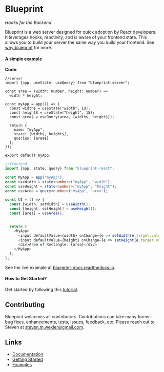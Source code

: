 # Blueprint
*Hooks for the Backend*

Blueprint is a web server designed for quick adoption by React developers. It leverages hooks, reactivity, and is aware of your frontend state. This allows you to build your server the same way you build your frontend. See [why blueprint](./whyBlueprint.md) for more.

#### A simple example

**Code:**

```
//server
import {app, useState, useQuery} from "blueprint-server";

const area = (width: number, height: number) =>
  width * height;

const myApp = app(() => {
  const width$ = useState("width", 10);
  const height$ = useState("height", 15);
  const area$ = useQuery(area, [width$, height$]);

  return {
    name: "myApp",
    state: [width$, height$],
    queries: [area$]
  };
});

export default myApp;
```

```typescript
//frontend
import {app, state, query} from "blueprint-react";

const MyApp = app("myApp");
const useWidth = state<number>("myApp", "width");
const useHeight = state<number>("myApp", "height");
const useArea = query<number>("myApp", "area");

const UI = () => {
  const [width, setWidth] = useWidth();
  const [height, setHeight] = useHeight();
  const [area] = useArea();


  return (
    <MyApp>
      <input defaultValue={width} onChange={e => setWidth(e.target.value)} />
      <input defaultValue={height} onChange={e => setHeight(e.target.value)} />
      <div>Area of Rectangle: {area}</div>
    </MyApp>
  );
};
```
See the live example at [blueprint-docs.readthedocs.io](https://blueprint-docs.readthedocs.io/en/latest/).

#### How to Get Started?

Get started by following this [tutorial](https://blueprint-docs.readthedocs.io/en/latest/gettingStarted/).

## Contributing

Blueprint welcomes all contributors. Contributions can take many forms - bug fixes, enhancements, tests, issues, feedback, etc. Please reach out to Steven at steven.m.wexler@gmail.com.

## Links

- [Documentation](https://blueprint-docs.readthedocs.io)
- [Getting Started](https://blueprint-docs.readthedocs.io/en/latest/gettingStarted/)
- [Examples](https://blueprint-docs.readthedocs.io/en/latest/examples)
